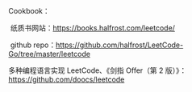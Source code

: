 Cookbook：

​	纸质书网站：https://books.halfrost.com/leetcode/

​	github repo：https://github.com/halfrost/LeetCode-Go/tree/master/leetcode

多种编程语言实现 LeetCode、《剑指 Offer（第 2 版）》：https://github.com/doocs/leetcode

​	




